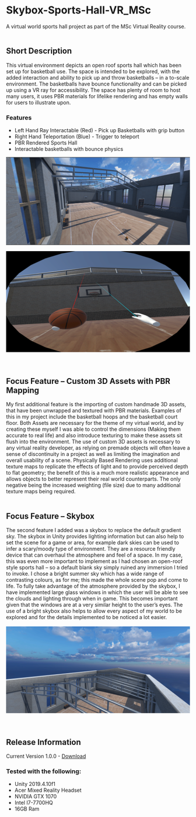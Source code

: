 # Skybox-Sports-Hall-VR_MSc
A virtual world sports hall project as part of the MSc Virtual Reality course.<br><br>

## Short Description
This virtual environment depicts an open roof sports hall which has been set up for basketball use. The space is intended to be explored, with the added interaction and ability to pick up and throw basketballs – in a to-scale environment. The basketballs have bounce functionality and can be picked up using a VR ray for accessibility. The space has plenty of room to host many users, it uses PBR materials for lifelike rendering and has empty walls for users to illustrate upon.
### Features
* Left Hand Ray Interactable (Red) - Pick up Basketballs with grip button
* Right Hand Teleportation (Blue) - Trigger to teleport
* PBR Rendered Sports Hall
* Interactable basketballs with bounce physics

![Overview Image Of World](https://github.com/jbengey/Skybox-Sports-Hall-VR_MSc/blob/main/Images/cover_image.PNG)

![Overview Image Of World](https://github.com/jbengey/Skybox-Sports-Hall-VR_MSc/blob/main/Images/VR_shot.PNG)
<br><br><br>

## Focus Feature – Custom 3D Assets with PBR Mapping
My first additional feature is the importing of custom handmade 3D assets, that have been unwrapped and textured with PBR materials. Examples of this in my project include the basketball hoops and the basketball court floor. Both Assets are necessary for the theme of my virtual world, and by creating these myself I was able to control the dimensions (Making them accurate to real life) and also introduce texturing to make these assets sit flush into the environment. The use of custom 3D assets is necessary to any virtual reality developer, as relying on premade objects will often leave a sense of discontinuity in a project as well as limiting the imagination and overall usability of a scene. Physically Based Rendering uses additional texture maps to replicate the effects of light and to provide perceived depth to flat geometry; the benefit of this is a much more realistic appearance and allows objects to better represent their real world counterparts. The only negative being the increased weighting (file size) due to many additional texture maps being required.
<br><br>
## Focus Feature – Skybox
The second feature I added was a skybox to replace the default gradient sky. The skybox in Unity provides lighting information but can also help to set the scene for a game or area, for example dark skies can be used to infer a scary/moody type of environment. They are a resource friendly device that can overhaul the atmosphere and feel of a space. 
In my case, this was even more important to implement as I had chosen an open-roof style sports hall – so a default blank sky simply ruined any immersion I tried to invoke. I chose a bright summer sky which has a wide range of contrasting colours, as for me; this made the whole scene pop and come to life. To fully take advantage of the atmosphere provided by the skybox, I have implemented large glass windows in which the user will be able to see the clouds and lighting through when in game. This becomes important given that the windows are at a very similar height to the user’s eyes. The use of a bright skybox also helps to allow every aspect of my world to be explored and for the details implemented to be noticed a lot easier.
<br><br>
![Overview Image Of World](https://github.com/jbengey/Skybox-Sports-Hall-VR_MSc/blob/main/Images/Skybox-1.PNG)
<br><br><br>
## Release Information
Current Version 1.0.0 - [Download](https://github.com/jbengey/Skybox-Sports-Hall-VR_MSc/releases/tag/v1.0.0)
<br>
### Tested with the following:
* Unity 2019.4.10f1
* Acer Mixed Reality Headset
* NVIDIA GTX 1070
* Intel I7-7700HQ
* 16GB Ram
